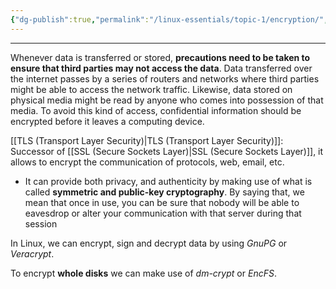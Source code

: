 ```yaml
---
{"dg-publish":true,"permalink":"/linux-essentials/topic-1/encryption/","noteIcon":""}
---
```


---
Whenever data is transferred or stored, **precautions need to be taken to ensure that third parties may not access the data**. Data transferred over the internet passes by a series of routers and networks where third parties might be able to access the network traffic. Likewise, data stored on physical media might be read by anyone who comes into possession of that media. To avoid this kind of access, confidential information should be encrypted before it leaves a computing device.

[[TLS (Transport Layer Security)\|TLS (Transport Layer Security)]]: Successor of [[SSL (Secure Sockets Layer)\|SSL (Secure Sockets Layer)]], it allows to encrypt the communication of protocols, web, email, etc.
- It can provide both privacy, and authenticity by making use of what is called **symmetric and public-key cryptography**. By saying that, we mean that once in use, you can be sure that nobody will be able to eavesdrop or alter your communication with that server during that session

In Linux, we can encrypt, sign and decrypt data by using _GnuPG_ or _Veracrypt_.

To encrypt **whole disks** we can make use of _dm-crypt_ or _EncFS_.
